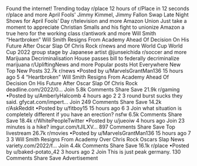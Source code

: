 Found the internet!
Trending today
r/place
12 hours of r/Place in 12 seconds
r/place and more
April Fools'
Jimmy Kimmel, Jimmy Fallon Swap Late Night Shows for April Fools’ Day
r/television and more
Amazon Union
Just take a moment to appreciate Christian Smalls and his fight to unionize Amazon a true hero for the working class
r/antiwork and more
Will Smith
“Heartbroken” Will Smith Resigns From Academy Ahead Of Decision On His Future After Oscar Slap Of Chris Rock
r/news and more
World Cup
World Cup 2022 group stage by Japanese artist @junseichida
r/soccer and more
Marijuana Decriminalisation
House passes bill to federally decriminalize marijuana
r/UpliftingNews and more
Popular posts
Hot
Everywhere
New
Top
New Posts
32.7k
r/news
•Posted by
u/MarvelsGrantMan136
15 hours ago
5
4
“Heartbroken” Will Smith Resigns From Academy Ahead Of Decision On His Future After Oscar Slap Of Chris Rock
deadline.com/2022/0...
Join
5.8k Comments
Share
Save
21.9k
r/gaming
•Posted by
u/AmberlyHalcomb
4 hours ago
2
2
3 round burst sucks they said.
gfycat.com/impert...
Join
249 Comments
Share
Save
14.2k
r/AskReddit
•Posted by
u/fitboy15
15 hours ago
6
3
Join
what situation is completely different if you have an erection?
nsfw
6.5k Comments
Share
Save
18.4k
r/WhitePeopleTwitter
•Posted by
u/jueoiw
4 hours ago
Join
23 minutes is a hike?
imgur.com/tJlLXV...
897 Comments
Share
Save
Top livestream
26.7k
r/movies
•Posted by
u/MarvelsGrantMan136
15 hours ago
7
3
3
Will Smith Resigns From Academy Over Chris Rock Oscars Slap
News
variety.com/2022/f...
Join
4.4k Comments
Share
Save
16.1k
r/place
•Posted by
u/baked-potato_42
3 hours ago
2
Join
This is just peak germany.
130 Comments
Share
Save
Advertisement